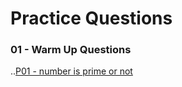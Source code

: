 # Practice Questions
   ### 01 - Warm Up Questions

..[P01 - number is prime or not](https://github.com/HluciferS/Data-Structures-and-Algorithms/blob/master/Warm%20Up/A_number_is_prime_or_not.cpp)